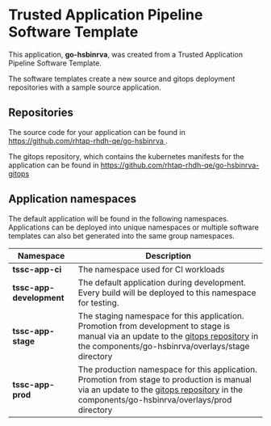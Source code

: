 # Trusted Application Pipeline Software Template

This application, **go-hsbinrva**, was created from a Trusted Application Pipeline Software Template.

The software templates create a new source and gitops deployment repositories with a sample source application. 

## Repositories

The source code for your application can be found in [https://github.com/rhtap-rhdh-qe/go-hsbinrva ](https://github.com/rhtap-rhdh-qe/go-hsbinrva ).
 
The gitops repository, which contains the kubernetes manifests for the application can be found in 
[https://github.com/rhtap-rhdh-qe/go-hsbinrva-gitops ](https://github.com/rhtap-rhdh-qe/go-hsbinrva-gitops ) 

## Application namespaces 

The default application will be found in the following namespaces. Applications can be deployed into unique namespaces or multiple software templates can also bet generated into the same group namespaces.  

|  Namespace   |  Description   |  
| -------- | -------- |
| **tssc-app-ci** | The namespace used for CI workloads |
| **tssc-app-development** | The default application during development. Every build will be deployed to this namespace for testing. |
| **tssc-app-stage** | The staging namespace for this application. Promotion from development to stage is manual via an update to the [gitops repository](https://github.com/rhtap-rhdh-qe/go-hsbinrva-gitops ) in the components/go-hsbinrva/overlays/stage directory |
| **tssc-app-prod** | The production namespace for this application. Promotion from stage to production is manual via an update to the [gitops repository](https://github.com/rhtap-rhdh-qe/go-hsbinrva-gitops ) in the components/go-hsbinrva/overlays/prod directory |